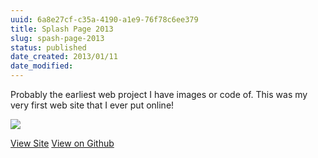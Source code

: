 ```yaml
---
uuid: 6a8e27cf-c35a-4190-a1e9-76f78c6ee379
title: Splash Page 2013
slug: spash-page-2013
status: published
date_created: 2013/01/11
date_modified:
---
```


Probably the earliest web project I have images or code of. This was my very first web site that I ever put online!

![](https://res.cloudinary.com/yaminateo/image/upload/v1636439834/project/splash-page/CleanShot_-_2021-11-09_at_00.00.56_2x_wdqnvq.png)

[View Site](http://iamnbutler.github.io/splash-page/) [View on Github](https://github.com/iamnbutler/splash-page)
